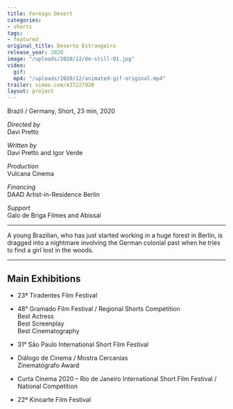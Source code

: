 ```yaml
---
title: Foreign Desert
categories:
- shorts
tags:
- featured
original_title: Deserto Estrangeiro
release_year: 2020
image: "/uploads/2020/12/de-still-01.jpg"
video:
  gif: 
  mp4: "/uploads/2020/12/animated-gif-original.mp4"
trailer: vimeo.com/437227920
layout: project
---
```


Brazil / Germany, Short, 23 min, 2020

*Directed by*\
Davi Pretto

*Written by*\
Davi Pretto and Igor Verde

*Production*\
Vulcana Cinema

*Financing*\
DAAD Artist-in-Residence Berlin

*Support*\
Galo de Briga Filmes and Abissal

---

A young Brazilian, who has just started working in a huge forest in Berlin, is dragged into a nightmare involving the German colonial past when he tries to find a girl lost in the woods.

---

## Main Exhibitions

* 23ª Tiradentes Film Festival

* 48° Gramado Film Festival / Regional Shorts Competition\
  Best Actress\
  Best Screenplay\
  Best Cinematography

* 31° São Paulo International Short Film Festival

* Diálogo de Cinema / Mostra Cercanias\
  Zinematógrafo Award

* Curta Cinema 2020 – Rio de Janeiro International Short Film Festival / National Competition

* 22º Kinoarte Film Festival
